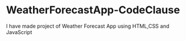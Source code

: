 # WeatherForecastApp-CodeClause
I have made  project of Weather Forecast App using HTML,CSS and JavaScript
